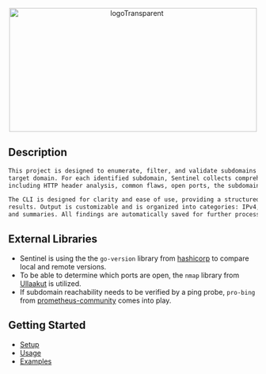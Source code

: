 <p align="center">
  <img src="https://github.com/PlagueByteSec/Sentinel/blob/main/assets/logoTransparent.png" alt="logoTransparent" width="500" height="250" />
  <br>
</p>

## Description
```txt
This project is designed to enumerate, filter, and validate subdomains for a specified
target domain. For each identified subdomain, Sentinel collects comprehensive information, 
including HTTP header analysis, common flaws, open ports, the subdomain purpose and more.

The CLI is designed for clarity and ease of use, providing a structured overview of the
results. Output is customizable and is organized into categories: IPv4, IPv6, subdomains,
and summaries. All findings are automatically saved for further processing.
```

## External Libraries

- Sentinel is using the the `go-version` library from [hashicorp](https://github.com/hashicorp/go-version) to compare local and remote versions.
- To be able to determine which ports are open, the `nmap` library from [Ullaakut](https://github.com/Ullaakut/nmap) is utilized.
- If subdomain reachability needs to be verified by a ping probe, `pro-bing` from [prometheus-community](https://github.com/prometheus-community/pro-bing) comes into play.

## Getting Started

- [Setup](https://github.com/PlagueByteSec/Sentinel/blob/main/docs/pages/setup.md)
- [Usage](https://github.com/PlagueByteSec/Sentinel/blob/main/docs/pages/usage.md)
- [Examples](https://github.com/PlagueByteSec/Sentinel/blob/main/docs/pages/examples.md)